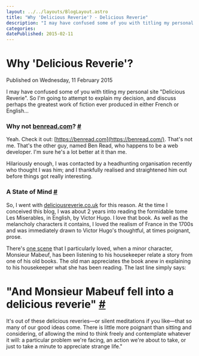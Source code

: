 ```yaml
---
layout: ../../layouts/BlogLayout.astro
title: "Why 'Delicious Reverie'? - Delicious Reverie"
description: "I may have confused some of you with titling my personal site "Delicious Reverie". So I'm going to attempt to explain my decision, and discuss perhaps the greatest work of fiction ever produced in either French or English..."
categories:
datePublished: 2015-02-11
---
```

# Why 'Delicious Reverie'?

Published on Wednesday, 11 February 2015

I may have confused some of you with titling my personal site "Delicious Reverie". So I'm going to attempt to explain my decision, and discuss perhaps the greatest work of fiction ever produced in either French or English...

### Why not [benread.com](http://benread.com/)? [#](https://deliciousreverie.co.uk/posts/why-delicious-reverie/#why-not-benread.com)

Yeah. Check it out: [https://benread.com](https://benread.com/). That's not me. That's the other guy, named Ben Read, who happens to be a web developer. I'm sure he's a lot better at it than me.

Hilariously enough, I was contacted by a headhunting organisation recently who thought I was him; and I thankfully realised and straightened him out before things got really interesting.

### A State of Mind [#](https://deliciousreverie.co.uk/posts/why-delicious-reverie/#a-state-of-mind)

So, I went with [deliciousreverie.co.uk](http://deliciousreverie.co.uk/) for this reason. At the time I conceived this blog, I was about 2 years into reading the formidable tome Les Miserables, in English, by Victor Hugo. I love that book. As well as the melancholy characters it contains, I loved the realism of France in the 1700s and was immediately drawn to Victor Hugo's thoughtful, at times poignant, prose.

There's [one scene](https://books.google.co.uk/books?id=CNTT12PLXeEC&lpg=PP1&dq=les%20miserables%20victor%20hugo&pg=PA599#v=onepage&q=les%20miserables%20victor%20hugo&f=false) that I particularly loved, when a minor character, Monsieur Mabeuf, has been listening to his housekeeper relate a story from one of his old books. The old man appreciates the book anew in explaining to his housekeeper what she has been reading. The last line simply says:

# "And Monsieur Mabeuf fell into a delicious reverie" [#](https://deliciousreverie.co.uk/posts/why-delicious-reverie/#%22and-monsieur-mabeuf-fell-into-a-delicious-reverie%22)

It's out of these delicious reveries—or silent meditations if you like—that so many of our good ideas come. There is little more poignant than sitting and considering, of allowing the mind to think freely and contemplate whatever it will: a particular problem we're facing, an action we're about to take, or just to take a minute to appreciate strange life."
